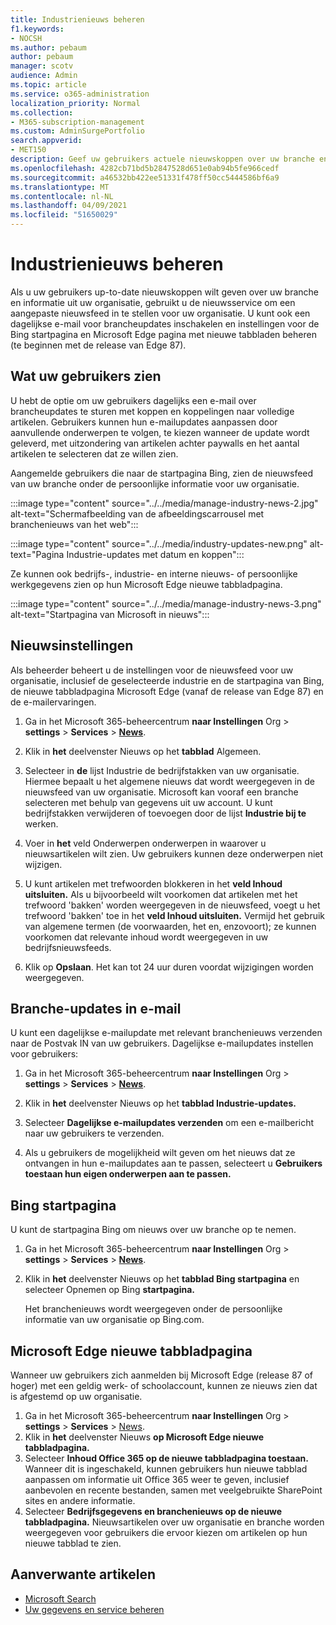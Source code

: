 ```yaml
---
title: Industrienieuws beheren
f1.keywords:
- NOCSH
ms.author: pebaum
author: pebaum
manager: scotv
audience: Admin
ms.topic: article
ms.service: o365-administration
localization_priority: Normal
ms.collection:
- M365-subscription-management
ms.custom: AdminSurgePortfolio
search.appverid:
- MET150
description: Geef uw gebruikers actuele nieuwskoppen over uw branche en informatie van uw organisatie, gebruik de nieuwsservice om een aangepaste nieuwsfeed in te stellen voor uw organisatie.
ms.openlocfilehash: 4282cb71bd5b2847528d651e0ab94b5fe966cedf
ms.sourcegitcommit: a46532bb422ee51331f478ff50cc5444586bf6a9
ms.translationtype: MT
ms.contentlocale: nl-NL
ms.lasthandoff: 04/09/2021
ms.locfileid: "51650029"
---
```

# <a name="manage-industry-news"></a>Industrienieuws beheren

Als u uw gebruikers up-to-date nieuwskoppen wilt geven over uw branche en informatie uit uw organisatie, gebruikt u de nieuwsservice om een aangepaste nieuwsfeed in te stellen voor uw organisatie. U kunt ook een dagelijkse e-mail voor brancheupdates inschakelen en instellingen voor de Bing startpagina en Microsoft Edge pagina met nieuwe tabbladen beheren (te beginnen met de release van Edge 87). 

## <a name="what-your-users-will-see"></a>Wat uw gebruikers zien

U hebt de optie om uw gebruikers dagelijks een e-mail over brancheupdates te sturen met koppen en koppelingen naar volledige artikelen. Gebruikers kunnen hun e-mailupdates aanpassen door aanvullende onderwerpen te volgen, te kiezen wanneer de update wordt geleverd, met uitzondering van artikelen achter paywalls en het aantal artikelen te selecteren dat ze willen zien. 
 
Aangemelde gebruikers die naar de startpagina Bing, zien de nieuwsfeed van uw branche onder de persoonlijke informatie voor uw organisatie. 
 
:::image type="content" source="../../media/manage-industry-news-2.jpg" alt-text="Schermafbeelding van de afbeeldingscarrousel met branchenieuws van het web":::

:::image type="content" source="../../media/industry-updates-new.png" alt-text="Pagina Industrie-updates met datum en koppen":::

Ze kunnen ook bedrijfs-, industrie- en interne nieuws- of persoonlijke werkgegevens zien op hun Microsoft Edge nieuwe tabbladpagina. 

:::image type="content" source="../../media/manage-industry-news-3.png" alt-text="Startpagina van Microsoft in nieuws":::

## <a name="news-settings"></a>Nieuwsinstellingen

Als beheerder beheert u de instellingen voor de nieuwsfeed voor uw organisatie, inclusief de geselecteerde industrie en de startpagina van Bing, de nieuwe tabbladpagina Microsoft Edge (vanaf de release van Edge 87) en de e-mailervaringen. 

1. Ga in het Microsoft 365-beheercentrum **naar Instellingen** Org  >  **settings**  >  **Services**  >  [**News**](https://admin.microsoft.com/adminportal/home?#/Settings/Services/:/Settings/L1/BingNews). 

1. Klik in **het** deelvenster Nieuws op het **tabblad** Algemeen.

1. Selecteer in **de** lijst Industrie de bedrijfstakken van uw organisatie. Hiermee bepaalt u het algemene nieuws dat wordt weergegeven in de nieuwsfeed van uw organisatie. Microsoft kan vooraf een branche selecteren met behulp van gegevens uit uw account. U kunt bedrijfstakken verwijderen of toevoegen door de lijst **Industrie bij te** werken. 

1. Voer in **het** veld Onderwerpen onderwerpen in waarover u nieuwsartikelen wilt zien. Uw gebruikers kunnen deze onderwerpen niet wijzigen. 

1. U kunt artikelen met trefwoorden blokkeren in het **veld Inhoud uitsluiten.** Als u bijvoorbeeld wilt voorkomen dat artikelen met het trefwoord 'bakken' worden weergegeven in de nieuwsfeed, voegt u het trefwoord 'bakken' toe in het **veld Inhoud uitsluiten.** Vermijd het gebruik van algemene termen (de voorwaarden, het en, enzovoort); ze kunnen voorkomen dat relevante inhoud wordt weergegeven in uw bedrijfsnieuwsfeeds. 

1. Klik op **Opslaan**. Het kan tot 24 uur duren voordat wijzigingen worden weergegeven. 

## <a name="industry-updates-in-email"></a>Branche-updates in e-mail 

U kunt een dagelijkse e-mailupdate met relevant branchenieuws verzenden naar de Postvak IN van uw gebruikers. Dagelijkse e-mailupdates instellen voor gebruikers: 

1. Ga in het Microsoft 365-beheercentrum **naar Instellingen** Org  >  **settings**  >  **Services**  >  [**News**](https://admin.microsoft.com/adminportal/home?#/Settings/Services/:/Settings/L1/BingNews). 

1. Klik in **het** deelvenster Nieuws op het **tabblad Industrie-updates.** 

1. Selecteer **Dagelijkse e-mailupdates verzenden** om een e-mailbericht naar uw gebruikers te verzenden. 

1. Als u gebruikers de mogelijkheid wilt geven om het nieuws dat ze ontvangen in hun e-mailupdates aan te passen, selecteert u **Gebruikers toestaan hun eigen onderwerpen aan te passen.** 

## <a name="bing-homepage"></a>Bing startpagina

U kunt de startpagina Bing om nieuws over uw branche op te nemen. 

1. Ga in het Microsoft 365-beheercentrum **naar Instellingen** Org  >  **settings**  >  **Services**  >  [**News**](https://admin.microsoft.com/adminportal/home?#/Settings/Services/:/Settings/L1/BingNews). 

1. Klik in **het** deelvenster Nieuws op het **tabblad Bing startpagina** en selecteer Opnemen op Bing **startpagina.** 

    Het branchenieuws wordt weergegeven onder de persoonlijke informatie van uw organisatie op Bing.com. 

## <a name="microsoft-edge-new-tab-page"></a>Microsoft Edge nieuwe tabbladpagina 
Wanneer uw gebruikers zich aanmelden bij Microsoft Edge (release 87 of hoger) met een geldig werk- of schoolaccount, kunnen ze nieuws zien dat is afgestemd op uw organisatie.

1. Ga in het Microsoft 365-beheercentrum **naar Instellingen** Org  >  **settings**  >  **Services**  >  [News](https://admin.microsoft.com/adminportal/home?#/Settings/Services/:/Settings/L1/BingNews).
2. Klik in **het** deelvenster Nieuws **op Microsoft Edge nieuwe tabbladpagina.**
3. Selecteer **Inhoud Office 365 op de nieuwe tabbladpagina toestaan.** Wanneer dit is ingeschakeld, kunnen gebruikers hun nieuwe tabblad aanpassen om informatie uit Office 365 weer te geven, inclusief aanbevolen en recente bestanden, samen met veelgebruikte SharePoint sites en andere informatie.
4. Selecteer **Bedrijfsgegevens en branchenieuws op de nieuwe tabbladpagina.** Nieuwsartikelen over uw organisatie en branche worden weergegeven voor gebruikers die ervoor kiezen om artikelen op hun nieuwe tabblad te zien.

## <a name="related-articles"></a>Aanverwante artikelen

- [Microsoft Search](/microsoftsearch/)
- [Uw gegevens en service beheren](./index.yml)
